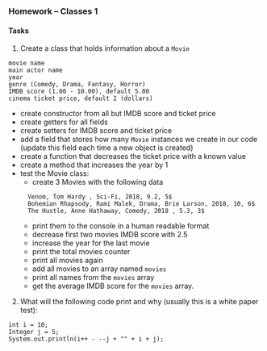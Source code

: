 ### Homework – Classes 1


#### Tasks

1. Create a class that holds information about a `Movie`
```
movie name
main actor name
year
genre (Comedy, Drama, Fantasy, Horror)
IMDB score (1.00 - 10.00), default 5.00
cinema ticket price, default 2 (dollars)
```

- create constructor from all but IMDB score and ticket price
- create getters for all fields
- create setters for IMDB score and ticket price
- add a field that stores how many `Movie` instances we create in our code
(update this field each time a new object is created)
- create a function that decreases the ticket price with a known value
- create a method that increases the year by 1
- test the Movie class:
  - create 3 Movies with the following data
  ```
    Venom, Tom Hardy , Sci-Fi, 2018, 9.2, 5$
    Bohemian Rhapsody, Rami Malek, Drama, Brie Larson, 2018, 10, 6$
    The Hustle, Anne Hathaway, Comedy, 2018 , 5.3, 3$
  ```
  - print them to the console in a human readable format
  - decrease first two movies IMDB score with 2.5
  - increase the year for the last movie
  - print the total movies counter
  - print all movies again
  - add all movies to an array named `movies`
  - print all names from the `movies` array
  - get the average IMDB score for the `movies` array.


2. What will the following code print and why (usually this is a white paper test):
```
int i = 10;
Integer j = 5;
System.out.println(i++ - --j + "" + i + j);
```
